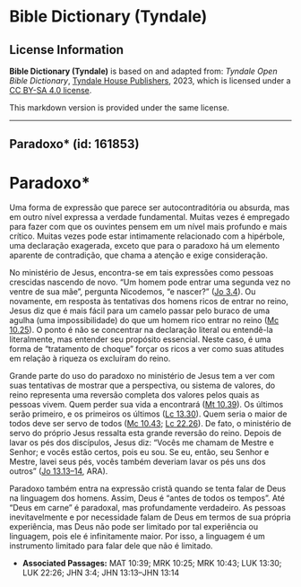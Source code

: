 # Bible Dictionary (Tyndale)

## License Information

**Bible Dictionary (Tyndale)** is based on and adapted from: _Tyndale Open Bible Dictionary_, [Tyndale House Publishers](https://tyndaleopenresources.com/), 2023, which is licensed under a [CC BY-SA 4.0 license](https://creativecommons.org/licenses/by-sa/4.0/legalcode.en).

This markdown version is provided under the same license.



--------------------------------

## Paradoxo* (id: 161853)

Paradoxo\*
==========

Uma forma de expressão que parece ser autocontraditória ou absurda, mas em outro nível expressa a verdade fundamental. Muitas vezes é empregado para fazer com que os ouvintes pensem em um nível mais profundo e mais crítico. Muitas vezes pode estar intimamente relacionado com a hipérbole, uma declaração exagerada, exceto que para o paradoxo há um elemento aparente de contradição, que chama a atenção e exige consideração.

No ministério de Jesus, encontra\-se em tais expressões como pessoas crescidas nascendo de novo. “Um homem pode entrar uma segunda vez no ventre de sua mãe”, pergunta Nicodemos, “e nascer?” ([Jo 3\.4](https://ref.ly/John3:4)). Ou novamente, em resposta às tentativas dos homens ricos de entrar no reino, Jesus diz que é mais fácil para um camelo passar pelo buraco de uma agulha (uma impossibilidade) do que um homem rico entrar no reino ([Mc 10\.25](https://ref.ly/Mark10:25)). O ponto é não se concentrar na declaração literal ou entendê\-la literalmente, mas entender seu propósito essencial. Neste caso, é uma forma de “tratamento de choque” forçar os ricos a ver como suas atitudes em relação à riqueza os excluíram do reino.

Grande parte do uso do paradoxo no ministério de Jesus tem a ver com suas tentativas de mostrar que a perspectiva, ou sistema de valores, do reino representa uma reversão completa dos valores pelos quais as pessoas vivem. Quem perder sua vida a encontrará ([Mt 10\.39](https://ref.ly/Matt10:39)). Os últimos serão primeiro, e os primeiros os últimos ([Lc 13\.30](https://ref.ly/Luke13:30)). Quem seria o maior de todos deve ser servo de todos ([Mc 10\.43](https://ref.ly/Mark10:43); [Lc 22\.26](https://ref.ly/Luke22:26)). De fato, o ministério de servo do próprio Jesus ressalta esta grande reversão do reino. Depois de lavar os pés dos discípulos, Jesus diz: “Vocês me chamam de Mestre e Senhor; e vocês estão certos, pois eu sou. Se eu, então, seu Senhor e Mestre, lavei seus pés, vocês também deveriam lavar os pés uns dos outros” ([Jo 13\.13–14](https://ref.ly/John13:13-John13:14), ARA).

Paradoxo também entra na expressão cristã quando se tenta falar de Deus na linguagem dos homens. Assim, Deus é “antes de todos os tempos”. Até “Deus em carne” é paradoxal, mas profundamente verdadeiro. As pessoas inevitavelmente e por necessidade falam de Deus em termos de sua própria experiência, mas Deus não pode ser limitado por tal experiência ou linguagem, pois ele é infinitamente maior. Por isso, a linguagem é um instrumento limitado para falar dele que não é limitado.

* **Associated Passages:** MAT 10:39; MRK 10:25; MRK 10:43; LUK 13:30; LUK 22:26; JHN 3:4; JHN 13:13–JHN 13:14

